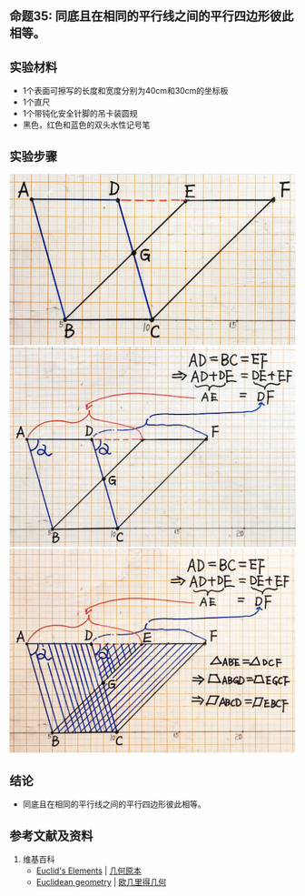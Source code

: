## 命题35: 同底且在相同的平行线之间的平行四边形彼此相等。

## 实验材料

- 1个表面可擦写的长度和宽度分别为40cm和30cm的坐标板
- 1个直尺
- 1个带钝化安全针脚的吊卡装圆规
- 黑色，红色和蓝色的双头水性记号笔

## 实验步骤

![](/images/欧几里得几何/欧几里得元素中典型的几何实验/卷1/命题35/35a1.jpg)
![](/images/欧几里得几何/欧几里得元素中典型的几何实验/卷1/命题35/35a2.jpg)
![](/images/欧几里得几何/欧几里得元素中典型的几何实验/卷1/命题35/35a3.jpg)

## 结论

- 同底且在相同的平行线之间的平行四边形彼此相等。

## 参考文献及资料

1. 维基百科
	- [Euclid's Elements](https://en.wikipedia.org/wiki/Euclid%27s_Elements) | [几何原本](https://zh.wikipedia.org/wiki/%E5%87%A0%E4%BD%95%E5%8E%9F%E6%9C%AC) 
	- [Euclidean geometry](https://en.wikipedia.org/wiki/Euclidean_geometry) | [欧几里得几何](https://zh.wikipedia.org/wiki/%E6%AC%A7%E5%87%A0%E9%87%8C%E5%BE%97%E5%87%A0%E4%BD%95) 

